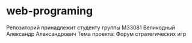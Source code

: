 # web-programing
Репозиторий принадлежит студенту группы М33081
Великодный Александр Александрович
Тема проекта: Форум стратегических игр